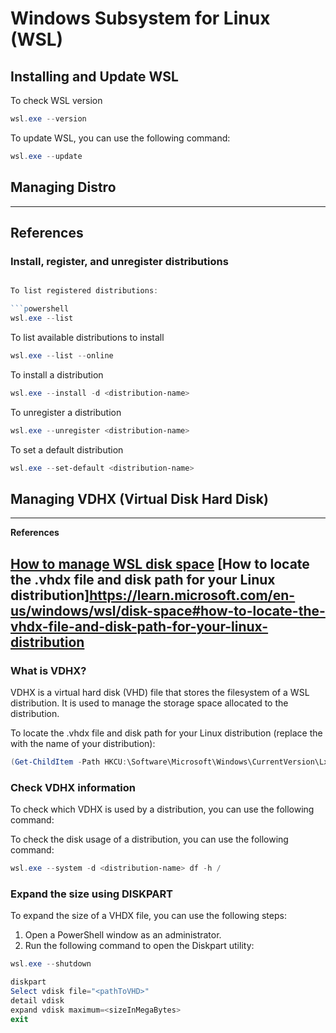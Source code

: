 # Windows Subsystem for Linux (WSL)

## Installing and Update WSL

To check WSL version

```powershell
wsl.exe --version
```

To update WSL, you can use the following command:

```powershell
wsl.exe --update
```
    

## Managing Distro

---
**References**
---

### Install, register, and unregister distributions

```powershell

To list registered distributions:

```powershell   
wsl.exe --list
```

To list available distributions to install

```powershell   
wsl.exe --list --online
```

To install a distribution

```powershell
wsl.exe --install -d <distribution-name>
```

To unregister a distribution

```powershell
wsl.exe --unregister <distribution-name>
```

To set a default distribution

```powershell
wsl.exe --set-default <distribution-name>
```









## Managing VDHX (Virtual Disk Hard Disk)

---
**References**

[How to manage WSL disk space](https://learn.microsoft.com/en-us/windows/wsl/disk-space)
[How to locate the .vhdx file and disk path for your Linux distribution]https://learn.microsoft.com/en-us/windows/wsl/disk-space#how-to-locate-the-vhdx-file-and-disk-path-for-your-linux-distribution
---


### What is VDHX?

VDHX is a virtual hard disk (VHD) file that stores the filesystem of a WSL distribution. It is used to manage the storage space allocated to the distribution.


To locate the .vhdx file and disk path for your Linux distribution (replace the *<distribution-name>* with the name of your distribution):

```powershell
(Get-ChildItem -Path HKCU:\Software\Microsoft\Windows\CurrentVersion\Lxss | Where-Object { $_.GetValue("DistributionName") -eq '<distribution-name>' }).GetValue("BasePath") + "\ext4.vhdx"
```



### Check VDHX information

To check which VDHX is used by a distribution, you can use the following command:


To check the disk usage of a distribution, you can use the following command:

```powershell	
wsl.exe --system -d <distribution-name> df -h /
```


### Expand the size using DISKPART

To expand the size of a VHDX file, you can use the following steps:

1. Open a PowerShell window as an administrator.
2. Run the following command to open the Diskpart utility:

```powershell
wsl.exe --shutdown

diskpart
Select vdisk file="<pathToVHD>"
detail vdisk
expand vdisk maximum=<sizeInMegaBytes>
exit
```
